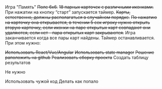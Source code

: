 Игра "Память"
~~Поле 6х6.~~
~~18 парных карточек с различными иконками.~~
При нажатии на кнопку “старт” запускается таймер.
~~Карты, естественно, должны располагаться в случайном порядке.~~
~~По нажатию на карточку она открывается, в течении 5 сек игроку нужно открыть вторую карточку, если иконки на паре открытых карт совпадают они удаляются, если нет - пара открытых карт закрываются.~~
Игра заканчивается когда все пары карт найдены.
Таймер останавливается.
При этом нужно:

~~Использовать React/Vue/Angular~~
~~Использовать state manager~~
~~Решение раположить на github~~
~~Реализовать сборку проекта~~
Создать таблицу результатов

Не нужно

Использовать чужой код
Делать как попало
